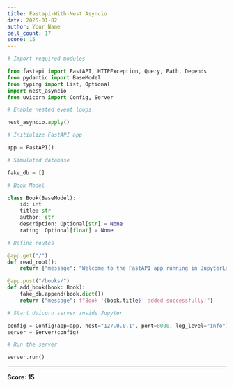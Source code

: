 ```yaml
---
title: Fastapi-With-Nest Asyncio
date: 2025-01-02
author: Your Name
cell_count: 17
score: 15
---
```


```python
# Import required modules
```


```python
from fastapi import FastAPI, HTTPException, Query, Path, Depends
from pydantic import BaseModel
from typing import List, Optional
import nest_asyncio
from uvicorn import Config, Server
```


```python
# Enable nested event loops
```


```python
nest_asyncio.apply()
```


```python
# Initialize FastAPI app
```


```python
app = FastAPI()
```


```python
# Simulated database
```


```python
fake_db = []
```


```python
# Book Model
```


```python
class Book(BaseModel):
    id: int
    title: str
    author: str
    description: Optional[str] = None
    rating: Optional[float] = None
```


```python
# Define routes
```


```python
@app.get("/")
def read_root():
    return {"message": "Welcome to the FastAPI app running in JupyterLab!"}
```


```python
@app.post("/books/")
def add_book(book: Book):
    fake_db.append(book.dict())
    return {"message": f"Book '{book.title}' added successfully!"}
```


```python
# Start Uvicorn server inside Jupyter
```


```python
config = Config(app=app, host="127.0.0.1", port=8000, log_level="info")
server = Server(config)
```


```python
# Run the server
```


```python
server.run()
```


---
**Score: 15**

